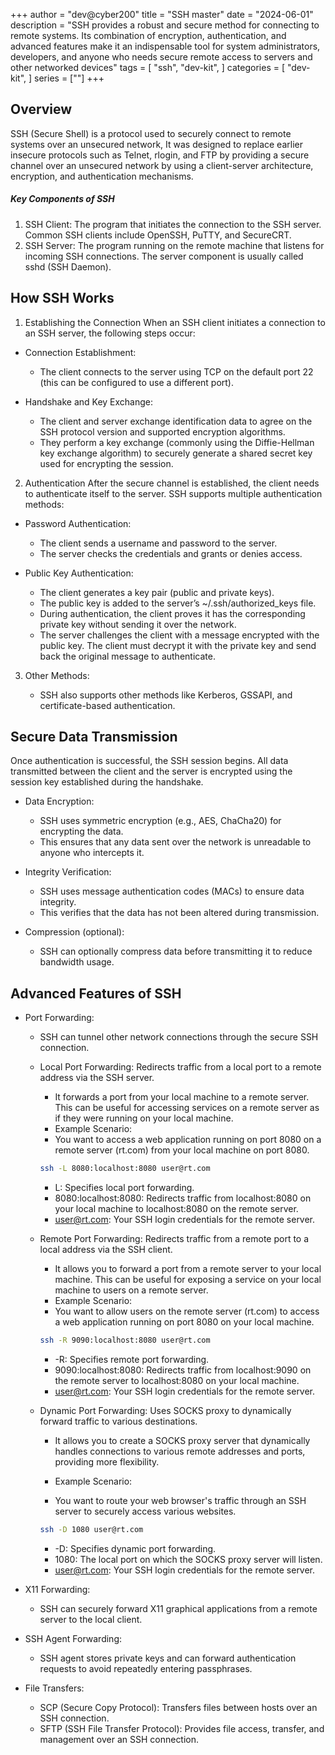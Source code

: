 +++
author = "dev@cyber200"
title = "SSH master"
date = "2024-06-01"
description = "SSH provides a robust and secure method for connecting to remote systems. Its combination of encryption, authentication, and advanced features make it an indispensable tool for system administrators, developers, and anyone who needs secure remote access to servers and other networked devices"
tags = [
    "ssh",
    "dev-kit",
]
categories = [
    "dev-kit",
]
series = [""]
+++

## Overview

SSH (Secure Shell) is a protocol used to securely connect to remote systems over an unsecured network, It was designed to replace earlier insecure protocols such as Telnet, rlogin, and FTP by providing a secure channel over an unsecured network by using a client-server architecture, encryption, and authentication mechanisms.

##### Key Components of SSH
1. SSH Client: The program that initiates the connection to the SSH server. Common SSH clients include OpenSSH, PuTTY, and SecureCRT.
2. SSH Server: The program running on the remote machine that listens for incoming SSH connections. The server component is usually called sshd (SSH Daemon).

## How SSH Works

1. Establishing the Connection
When an SSH client initiates a connection to an SSH server, the following steps occur:

- Connection Establishment:

    - The client connects to the server using TCP on the default port 22 (this can be configured to use a different port).

- Handshake and Key Exchange:

    - The client and server exchange identification data to agree on the SSH protocol version and supported encryption algorithms.
    - They perform a key exchange (commonly using the Diffie-Hellman key exchange algorithm) to securely generate a shared secret key used for encrypting the session.

2. Authentication
After the secure channel is established, the client needs to authenticate itself to the server. SSH supports multiple authentication methods:

- Password Authentication:

    - The client sends a username and password to the server.
    - The server checks the credentials and grants or denies access.

- Public Key Authentication:

    - The client generates a key pair (public and private keys).
    - The public key is added to the server’s ~/.ssh/authorized_keys file.
    - During authentication, the client proves it has the corresponding private key without sending it over the network.
    - The server challenges the client with a message encrypted with the public key. The client must decrypt it with the private key and send back the original message to authenticate.

3. Other Methods:

    - SSH also supports other methods like Kerberos, GSSAPI, and certificate-based authentication.

## Secure Data Transmission
Once authentication is successful, the SSH session begins. All data transmitted between the client and the server is encrypted using the session key established during the handshake.

- Data Encryption:
    - SSH uses symmetric encryption (e.g., AES, ChaCha20) for encrypting the data.
    - This ensures that any data sent over the network is unreadable to anyone who intercepts it.

- Integrity Verification:

    - SSH uses message authentication codes (MACs) to ensure data integrity.
    - This verifies that the data has not been altered during transmission.
- Compression (optional):

    - SSH can optionally compress data before transmitting it to reduce bandwidth usage.

## Advanced Features of SSH
* Port Forwarding:
    * SSH can tunnel other network connections through the secure SSH connection.
    * Local Port Forwarding: Redirects traffic from a local port to a remote address via the SSH server. 
        * It forwards a port from your local machine to a remote server. This can be useful for accessing services on a remote server as if they were running on your local machine.
        * Example Scenario:
        * You want to access a web application running on port 8080 on a remote server (rt.com) from your local machine on port 8080.
        
        ```sh
        ssh -L 8080:localhost:8080 user@rt.com
        ```
        
        * L: Specifies local port forwarding.
        * 8080:localhost:8080: Redirects traffic from localhost:8080 on your local machine to localhost:8080 on the remote server.
        * user@rt.com: Your SSH login credentials for the remote server.

    * Remote Port Forwarding: Redirects traffic from a remote port to a local address via the SSH client.
        * It allows you to forward a port from a remote server to your local machine. This can be useful for exposing a service on your local machine to users on a remote server.
        * Example Scenario:
        * You want to allow users on the remote server (rt.com) to access a web application running on port 8080 on your local machine.

        ```sh
        ssh -R 9090:localhost:8080 user@rt.com
        ```

        * -R: Specifies remote port forwarding.
        * 9090:localhost:8080: Redirects traffic from localhost:9090 on the remote server to localhost:8080 on your local machine.
        * user@rt.com: Your SSH login credentials for the remote server.



    * Dynamic Port Forwarding: Uses SOCKS proxy to dynamically forward traffic to various destinations.
        * It allows you to create a SOCKS proxy server that dynamically handles connections to various remote addresses and ports, providing more flexibility.

        * Example Scenario:
        * You want to route your web browser's traffic through an SSH server to securely access various websites.

        ```sh
        ssh -D 1080 user@rt.com
        ```

        * -D: Specifies dynamic port forwarding.
        * 1080: The local port on which the SOCKS proxy server will listen.
        * user@rt.com: Your SSH login credentials for the remote server.
- X11 Forwarding:

    - SSH can securely forward X11 graphical applications from a remote server to the local client.
- SSH Agent Forwarding:

    - SSH agent stores private keys and can forward authentication requests to avoid repeatedly entering passphrases.
- File Transfers:
    - SCP (Secure Copy Protocol): Transfers files between hosts over an SSH connection.
    - SFTP (SSH File Transfer Protocol): Provides file access, transfer, and management over an SSH connection.